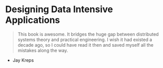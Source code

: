 # Designing Data Intensive Applications

> This book is awesome. It bridges the huge gap between distributed systems theory and practical engineering. I wish it had existed a decade ago, so I could have read it then and saved myself all the mistakes along the way.
- Jay Kreps

